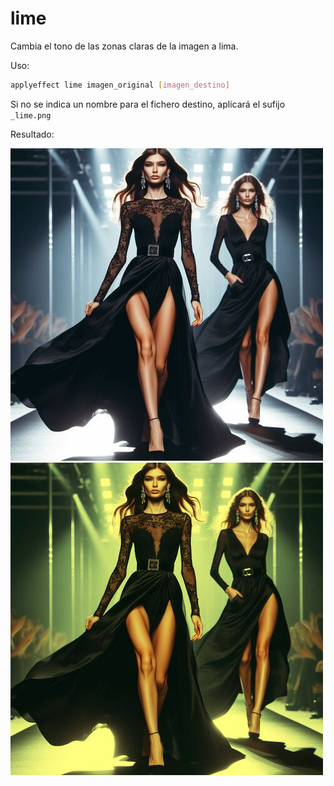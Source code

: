 # lime

Cambia el tono de las zonas claras de la imagen a lima.

Uso:

``` sh
applyeffect lime imagen_original [imagen_destino]
```

Si no se indica un nombre para el fichero destino, aplicará el sufijo `_lime.png`

Resultado:

![imagen original](../../images/image.jpg)
![lime](../../images/image_lime.png)
